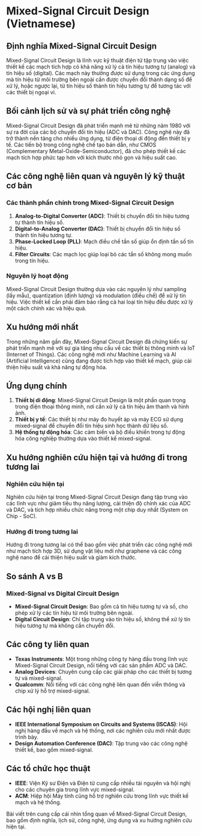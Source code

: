 # Mixed-Signal Circuit Design (Vietnamese)

## Định nghĩa Mixed-Signal Circuit Design

Mixed-Signal Circuit Design là lĩnh vực kỹ thuật điện tử tập trung vào việc thiết kế các mạch tích hợp có khả năng xử lý cả tín hiệu tương tự (analog) và tín hiệu số (digital). Các mạch này thường được sử dụng trong các ứng dụng mà tín hiệu từ môi trường bên ngoài cần được chuyển đổi thành dạng số để xử lý, hoặc ngược lại, từ tín hiệu số thành tín hiệu tương tự để tương tác với các thiết bị ngoại vi.

## Bối cảnh lịch sử và sự phát triển công nghệ

Mixed-Signal Circuit Design đã phát triển mạnh mẽ từ những năm 1980 với sự ra đời của các bộ chuyển đổi tín hiệu (ADC và DAC). Công nghệ này đã trở thành nền tảng cho nhiều ứng dụng, từ điện thoại di động đến thiết bị y tế. Các tiến bộ trong công nghệ chế tạo bán dẫn, như CMOS (Complementary Metal-Oxide-Semiconductor), đã cho phép thiết kế các mạch tích hợp phức tạp hơn với kích thước nhỏ gọn và hiệu suất cao.

## Các công nghệ liên quan và nguyên lý kỹ thuật cơ bản

### Các thành phần chính trong Mixed-Signal Circuit Design

1. **Analog-to-Digital Converter (ADC)**: Thiết bị chuyển đổi tín hiệu tương tự thành tín hiệu số.
2. **Digital-to-Analog Converter (DAC)**: Thiết bị chuyển đổi tín hiệu số thành tín hiệu tương tự.
3. **Phase-Locked Loop (PLL)**: Mạch điều chế tần số giúp ổn định tần số tín hiệu.
4. **Filter Circuits**: Các mạch lọc giúp loại bỏ các tần số không mong muốn trong tín hiệu.

### Nguyên lý hoạt động

Mixed-Signal Circuit Design thường dựa vào các nguyên lý như sampling (lấy mẫu), quantization (định lượng) và modulation (điều chế) để xử lý tín hiệu. Việc thiết kế cần phải đảm bảo rằng cả hai loại tín hiệu đều được xử lý một cách chính xác và hiệu quả.

## Xu hướng mới nhất

Trong những năm gần đây, Mixed-Signal Circuit Design đã chứng kiến sự phát triển mạnh mẽ với sự gia tăng nhu cầu về các thiết bị thông minh và IoT (Internet of Things). Các công nghệ mới như Machine Learning và AI (Artificial Intelligence) cũng đang được tích hợp vào thiết kế mạch, giúp cải thiện hiệu suất và khả năng tự động hóa.

## Ứng dụng chính

1. **Thiết bị di động**: Mixed-Signal Circuit Design là một phần quan trọng trong điện thoại thông minh, nơi cần xử lý cả tín hiệu âm thanh và hình ảnh.
2. **Thiết bị y tế**: Các thiết bị như máy đo huyết áp và máy ECG sử dụng mixed-signal để chuyển đổi tín hiệu sinh học thành dữ liệu số.
3. **Hệ thống tự động hóa**: Các cảm biến và bộ điều khiển trong tự động hóa công nghiệp thường dựa vào thiết kế mixed-signal.

## Xu hướng nghiên cứu hiện tại và hướng đi trong tương lai

### Nghiên cứu hiện tại

Nghiên cứu hiện tại trong Mixed-Signal Circuit Design đang tập trung vào các lĩnh vực như giảm tiêu thụ năng lượng, cải thiện độ chính xác của ADC và DAC, và tích hợp nhiều chức năng trong một chip duy nhất (System on Chip - SoC).

### Hướng đi trong tương lai

Hướng đi trong tương lai có thể bao gồm việc phát triển các công nghệ mới như mạch tích hợp 3D, sử dụng vật liệu mới như graphene và các công nghệ nano để cải thiện hiệu suất và giảm kích thước.

## So sánh A vs B

### Mixed-Signal vs Digital Circuit Design

- **Mixed-Signal Circuit Design**: Bao gồm cả tín hiệu tương tự và số, cho phép xử lý các tín hiệu từ môi trường bên ngoài.
- **Digital Circuit Design**: Chỉ tập trung vào tín hiệu số, không thể xử lý tín hiệu tương tự mà không cần chuyển đổi.

## Các công ty liên quan

- **Texas Instruments**: Một trong những công ty hàng đầu trong lĩnh vực Mixed-Signal Circuit Design, nổi tiếng với các sản phẩm ADC và DAC.
- **Analog Devices**: Chuyên cung cấp các giải pháp cho các thiết bị tương tự và mixed-signal.
- **Qualcomm**: Nổi tiếng với các công nghệ liên quan đến viễn thông và chip xử lý hỗ trợ mixed-signal.

## Các hội nghị liên quan

- **IEEE International Symposium on Circuits and Systems (ISCAS)**: Hội nghị hàng đầu về mạch và hệ thống, nơi các nghiên cứu mới nhất được trình bày.
- **Design Automation Conference (DAC)**: Tập trung vào các công nghệ thiết kế, bao gồm mixed-signal.

## Các tổ chức học thuật

- **IEEE**: Viện Kỹ sư Điện và Điện tử cung cấp nhiều tài nguyên và hội nghị cho các chuyên gia trong lĩnh vực mixed-signal.
- **ACM**: Hiệp hội Máy tính cũng hỗ trợ nghiên cứu trong lĩnh vực thiết kế mạch và hệ thống.

Bài viết trên cung cấp cái nhìn tổng quan về Mixed-Signal Circuit Design, bao gồm định nghĩa, lịch sử, công nghệ, ứng dụng và xu hướng nghiên cứu hiện tại.